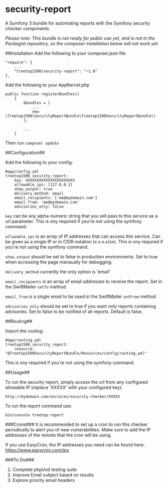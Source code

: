 # security-report
A Symfony 3 bundle for automating reports with the Symfony security checker components.

*Please note: This bundle is not ready for public use yet, and is not in the Packagist repository, so the composer installation below will not work yet.*

##Installation
Add the following to your composer.json file.

```
"require": {
    ...
    "treetop1500/security-report": "~1.0"
},
```

Add the following to your AppKernel.php

```
public function registerBundles()
    {
        $bundles = [
            ...
            new \Treetop1500\SecurityReportBundle\Treetop1500SecurityReportBundle()
        ];

        ...
    }
```

Then run `composer update`

##Configuration##

Add the following to your config:

```
#app/config.yml
treetop1500_security_report:
    key: XXXXXXXXXXXXXXXXXXXXXX
    allowable_ips: [127.0.0.1]
    show_output: true
    delivery_method: email
    email_recipients: ['me@mydomain.com']
    email_from: 'me@mydomain.com'
    advisories_only: false

```

`key` can be any alpha-numeric string that you will pass to this service as a url parameter. This is ony required if you're not using the symfony command.

`allowable_ips` is an array of IP addresses that can access this service. Can be given as a single IP or in CIDR notation (x.x.x.x/xx). This is ony required if you're not using the symfony command.

`show_output` should be set to false in production environments. Set to true when accessing the page manaually for debugging.

`delivery_method` currently the only option is 'email'

`email_recipients` is an array of email addresses to receive the report. Set in the SwiftMailer `setTo` method.

`email_from` is a single email to be used in the SwiftMailer `setFrom` method

`advisories_only` should be set to true if you want only reports containing advisories. Set to false to be notified of all reports. Default is false.


##Routing##

Import the routing:

```
#app/routing.yml
treetop1500_security_report:
    resource: "@Treetop1500SecurityReportBundle/Resources/config/routing.yml"
```

This is ony required if you're not using the symfony command.

##Usage##

To run the security report, simply access the url from any configured allowable IP (replace 'XXXXX' with your configured key):

    http://mydomain.com/services/security-checker/XXXXX

To run the report command use:

    bin/console treetop:report
    
###Crons###
It is recommended to set up a cron to run this checker periodically to alert you of new vulnerabilities. Make sure to add the IP addresses of the remote that the cron will be using.

If you use EasyCron, the IP addresses you need can be found here: https://www.easycron.com/ips

###To Do###
1. Complete phpUnit testing suite
2. Improve Email subject based on results
3. Explore priority email headers
